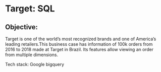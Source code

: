 # Target: SQL
## Objective:
Target is one of the world’s most recognized brands and one of America’s leading retailers.This business case has information of 100k orders from 2016 to 2018 made at Target in Brazil. Its features allow viewing an order from multiple dimensions.

Tech stack: Google bigquery
